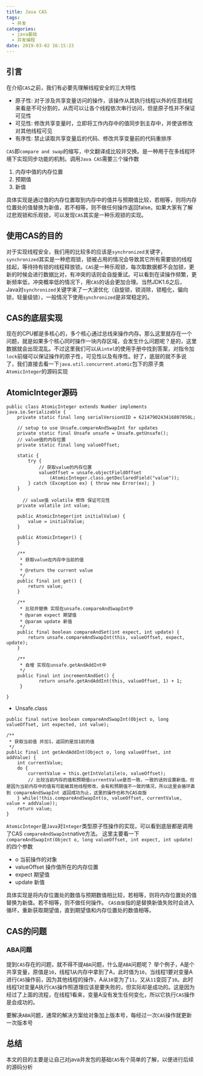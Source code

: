 ```yaml
---
title: Java CAS
tags:
  - 并发
categories:
  - java基础
  - 并发编程
date: 2019-03-02 16:15:23
---
```


## 引言

在介绍`CAS`之前，我们有必要先理解线程安全的三大特性

* 原子性: 对于涉及共享变量访问的操作，该操作从其执行线程以外的任意线程来看是不可分割的，从而可以让各个线程依次串行访问，但是原子性并不保证可见性
* 可见性: 修改共享变量时，立即将工作内存中的值同步到主存中，并使该修改对其他线程可见
* 有序性: 禁止读取共享变量后的代码、修改共享变量前的代码重排序

`CAS`即`compare and swap`的缩写，中文翻译成比较并交换。是一种用于在多线程环境下实现同步功能的机制。调用`Java CAS`需要三个操作数
1. 内存中值的内存位置
2. 预期值
3. 新值

具体实现是通过值的内存位置取到内存中的值并与预期值比较，若相等，则将内存位置处的值替换为新值，若不相等，则不做任何操作返回false。如果大家有了解过悲观锁和乐观锁，可以发现`CAS`其实是一种乐观锁的实现。

## 使用CAS的目的

对于实现线程安全，我们用的比较多的应该是`synchronized`关键字，`synchronized`其实是一种悲观锁，锁被占用的情况会导致其它所有需要锁的线程挂起，等待持有锁的线程释放锁。`CAS`是一种乐观锁，每次取数据都不会加锁，更新的时候会进行数据比对，有冲突的话则会自旋重试。可以看到在读操作频繁，更新频率低，冲突概率低的情况下，用`CAS`的话会更加合理。当然JDK1.6之后，Java对`synchronized`关键字来了一大波优化（自旋锁，锁消除，锁粗化，偏向锁，轻量级锁），一般情况下使用`synchronized`是非常稳定的。


## CAS的底层实现

现在的CPU都是多核心的，多个核心通过总线来操作内存。那么这里就存在一个问题，就是如果多个核心同时操作一块内存区域，会发生什么问题呢？是的，这里数据就会出现混乱。不过这里我们可以从`intel`的使用手册中找到答案，对指令加`lock`前缀可以保证操作的原子性，可见性以及有序性。好了，底层的就不多说了，我们直接去看一下`java.util.concurrent.atomic`包下的原子类 `AtomicInteger`的源码实现

## AtomicInteger源码

```
public class AtomicInteger extends Number implements java.io.Serializable {
    private static final long serialVersionUID = 6214790243416807050L;

    // setup to use Unsafe.compareAndSwapInt for updates
    private static final Unsafe unsafe = Unsafe.getUnsafe();
    // value值的内存位置
    private static final long valueOffset;

    static {
        try {
            // 获取value的内存位置
            valueOffset = unsafe.objectFieldOffset
                (AtomicInteger.class.getDeclaredField("value"));
        } catch (Exception ex) { throw new Error(ex); }
    }
	  
	  // value值 volatile 修饰 保证可见性
    private volatile int value;

    public AtomicInteger(int initialValue) {
        value = initialValue;
    }

    public AtomicInteger() {
    }

    /**
     * 获取value在内存中当前的值
     *
     * @return the current value
     */
    public final int get() {
        return value;
    }
    
    /**
     * 比较并替换 实现在unsafe.compareAndSwapInt中
     * @param expect 期望值
     * @param update 新值
     */
    public final boolean compareAndSet(int expect, int update) {
        return unsafe.compareAndSwapInt(this, valueOffset, expect, update);
    }
    
    /**
     * 自增 实现在unsafe.getAndAddInt中
     */
    public final int incrementAndGet() {
     		return unsafe.getAndAddInt(this, valueOffset, 1) + 1;
	 }

}
```

* Unsafe.class

```
public final native boolean compareAndSwapInt(Object o, long valueOffset, int expected, int value);

/**
 * 获取当前值 并加1，返回的是加1前的值
 */
public final int getAndAddInt(Object o, long valueOffset, int addValue) {
    int currentValue;
    do {
        currentValue = this.getIntVolatile(o, valueOffset);
        // 比较当前内存的值和预期值currentValue是否一致，一致的话则设置新值。但是因为当前内存中的值有可能被其他线程修改，会有和预期值不一致的情况，所以这里会循环直到 compareAndSwapInt 返回成功为止，这里的操作也称为CAS自旋
    } while(!this.compareAndSwapInt(o, valueOffset, currentValue, value + addValue));
    return value;
}
```
`AtomicInteger`是`Java`对`Integer`类型原子性操作的实现，可以看到底层都是调用了CAS `compareAndSwapInt`native方法。
这里主要看一下`compareAndSwapInt(Object o, long valueOffset, int expect, int update)`的四个参数

* o 当前操作的对象
* valueOffset 操作值所在的内存位置 
* expect 期望值
* update 新值

具体实现是将内存位置处的数值与预期数值相比较，若相等，则将内存位置处的值替换为新值。若不相等，则不做任何操作。
`CAS自旋`指的是替换新值失败时会进入循环，重新获取期望值，直到期望值和内存位置处的数值相等。

## CAS的问题

### ABA问题

提到`CAS`存在的问题，就不得不提`ABA`问题，什么是`ABA`问题呢？
举个例子，A是个共享变量，原值是`10`，线程1从内存中拿到了A，此时值为`10`，当线程1要对变量A进行`CAS`操作前，因为其他线程的操作，A从`10`变为了`11`，又从`11`变回了`10`。此时线程1对变量A执行`CAS`操作照道理应该是要失败的，但实际却是成功的。这是因为经过了上面的流程，在线程1看来，变量A没有发生任何变化，所以它执行`CAS`操作是会成功的。

要解决`ABA`问题，通常的解决方案给对象加上版本号，每经过一次`CAS`操作就更新一次版本号


## 总结

本文的目的主要是让自己对java并发包的基础`CAS`有个简单的了解，以便进行后续的源码分析



